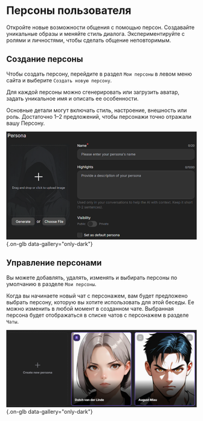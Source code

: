 # Персоны пользователя

Откройте новые возможности общения с помощью персон. Создавайте уникальные образы и меняйте стиль диалога. Экспериментируйте с ролями и личностями, чтобы сделать общение неповторимым.

## Создание персоны

Чтобы создать персону, перейдите в раздел `Мои персоны` в левом меню сайта и выберите `Создать новую персону`.

Для каждой персоны можно сгенерировать или загрузить аватар, задать уникальное имя и описать ее особенности.

Основные детали могут включать стиль, настроение, внешность или роль. Достаточно 1–2 предложений, чтобы персонажи точно отражали вашу Персону.

![](assets/image/persona.png){.on-glb data-gallery="only-dark"}

## Управление персонами

Вы можете добавлять, удалять, изменять и выбирать персоны по умолчанию в разделе `Мои персоны`.

Когда вы начинаете новый чат с персонажем, вам будет предложено выбрать персону, которую вы хотите использовать для этой беседы. Ее можно изменить в любой момент в созданном чате. Выбранная персона будет отображаться в списке чатов с персонажем в разделе `Чаты`.

![](assets/image/personas.png){.on-glb data-gallery="only-dark"}